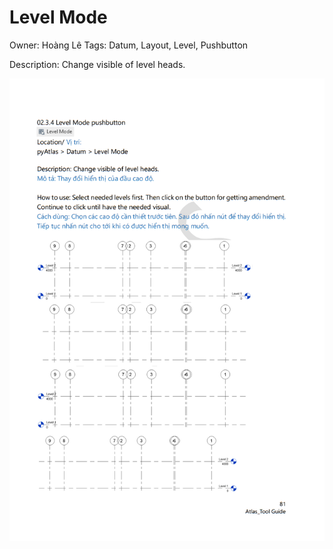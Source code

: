 # Level Mode

Owner: Hoàng Lê
Tags: Datum, Layout, Level, Pushbutton

Description: Change visible of level heads.

![Screenshot 2023-11-22 173327.png](Level%20Mode%20d6464ebf072c42788a8f437a5eab0e3d/Screenshot_2023-11-22_173327.png)